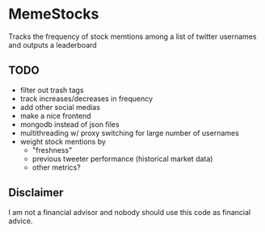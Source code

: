 # MemeStocks
Tracks the frequency of stock memtions among a list of twitter usernames and outputs a leaderboard

## TODO

- filter out trash tags
- track increases/decreases in frequency 
- add other social medias 
- make a nice frontend
- mongodb instead of json files
- multithreading w/ proxy switching for large number of usernames
- weight stock mentions by 
  - "freshness" 
  - previous tweeter performance (historical market data)
  - other metrics?


## Disclaimer

I am not a financial advisor and nobody should use this code as financial advice.
